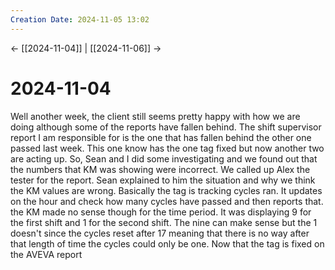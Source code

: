 ```yaml
---
Creation Date: 2024-11-05 13:02
---
```


<- [[2024-11-04]] | [[2024-11-06]]  ->

# 2024-11-04
Well another week, the client still seems pretty happy with how we are doing although some of the reports have fallen behind. The shift supervisor report I am responsible for is the one that has fallen behind the other one passed last week. This one know has the one tag fixed but now another two are acting up. So, Sean and I did some investigating and we found out that the numbers that KM was showing were incorrect. We called up Alex the tester for the report. Sean explained to him the situation and why we think the KM values are wrong. Basically the tag is tracking cycles ran. It updates on the hour and check how many cycles have passed and then reports that. the KM made no sense though for the time period. It was displaying 9 for the first shift and 1 for the second shift. The nine can make sense but the 1 doesn't since the cycles reset after 17 meaning that there is no way after that length of time the cycles could only be one. Now that the tag is fixed on the AVEVA report 